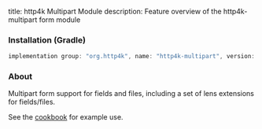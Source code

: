 title: http4k Multipart Module
description: Feature overview of the http4k-multipart form module

### Installation (Gradle)

```groovy
implementation group: "org.http4k", name: "http4k-multipart", version: "3.274.0"
```

### About

Multipart form support for fields and files, including a set of lens extensions for fields/files.

See the [cookbook](/cookbook/multipart_forms/) for example use.
